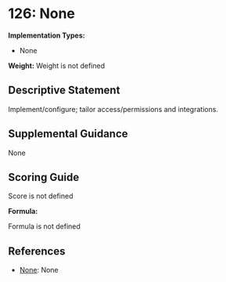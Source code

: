 # 126: None

**Implementation Types:**

- None

**Weight:** Weight is not defined

## Descriptive Statement

Implement/configure; tailor access/permissions and integrations.

## Supplemental Guidance

None

## Scoring Guide

Score is not defined

**Formula:**

Formula is not defined

## References

- [None](None): None
